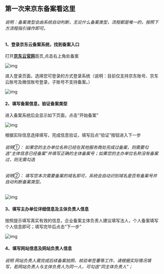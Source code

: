 ## 第一次来京东备案看这里

###### 说明：备案类型会由系统自动判断，无论什么备案类型，流程都是唯一的，按照下方流程指引操作即可。

#### 1、登录京东云备案系统，找到备案入口

打开[**京东云官网**](jdcloud.com)首页,点击右上角处备案

![img](https://github.com/jdcloudcom/cn/blob/zhaomeichen-beian-20220308/documentation/Domain-Name-%26-License/Image-Domain/Beian-Newimage/1-home-page.png)

进入登录页面，选择您可登录的方式登录系统（说明：目前仅支持京东账号、京东云账号及微信账号登录，子账号不支持备案。）

![img](https://github.com/jdcloudcom/cn/blob/zhaomeichen-beian-20220308/documentation/Domain-Name-%26-License/Image-Domain/Beian-Newimage/2-log-in.png)

#### 2、填写备案信息，验证备案类型

进入备案系统后会显示如下页面，点击“开始备案”

![img](https://github.com/jdcloudcom/cn/blob/zhaomeichen-beian-20220308/documentation/Domain-Name-%26-License/Image-Domain/Beian-Newimage/3-first-8505.png)

根据实际信息选择填写，完成信息验证，填写后点“验证”按钮进入下一步
###### 说明①： 如果您的主办单位名称已经在其他服务商处完成过备案，则需要勾选“主体信息已经备案”并填写正确的主体备案号；如果您的主办单位名称没有备案过，则无需勾选
###### 说明②： 填写您本次需要备案的域名即可，系统会自动识别域名是否有备案号并自动判断备案类型。

![img](https://github.com/jdcloudcom/cn/blob/zhaomeichen-beian-20220308/documentation/Domain-Name-%26-License/Image-Domain/Beian-Newimage/4-jiaoyan-new.png)

#### 3、填写主办单位详细信息及主体负责人信息

按照提示填写真实有效的信息，企业备案主体负责人建议填写法人，个人备案填写个人信息即可；填写完毕后点击“下一步”

![img](https://github.com/jdcloudcom/cn/blob/zhaomeichen-beian-20220308/documentation/Domain-Name-%26-License/Image-Domain/Beian-Newimage/4-1-Organizer-all.png)

#### 4、填写网站信息及网站负责人信息

###### 说明 网站负责人需完成后续备案拍照、核验单签署等工作，请根据实际情况填写，若网站负责人与主体负责人为同一人，可勾选“同主体负责人”；

